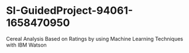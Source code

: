 # SI-GuidedProject-94061-1658470950
Cereal Analysis Based on Ratings by using  Machine Learning Techniques with IBM Watson
